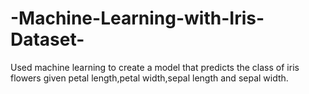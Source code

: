 # -Machine-Learning-with-Iris-Dataset-
Used machine learning to create a model that predicts the class of iris flowers given petal length,petal width,sepal length and sepal width.
